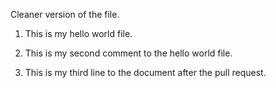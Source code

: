 Cleaner version of the file.

1) This is my hello world file. 

2) This is my second comment to the hello world file. 

3) This is my third line to the document after the pull request.
